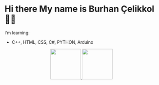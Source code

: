 # Hi there My name is Burhan Çelikkol 👋🏻



I'm learning:
<br>
 * C++, HTML, CSS, C#, PYTHON, Arduino

<p align=center> <a href="https://github.com/burhanclkkl">        <img src="https://rapidapi.com/blog/wp-content/uploads/2017/01/octocat.gif" width="100"> </a> 
<a href="https://www.linkedin.com/in/burhan-clkkl/">        <img src="https://i.pinimg.com/originals/de/b4/6f/deb46f02a59e3b3a2aa58fac16290d63.gif" width="100"> </a>  


